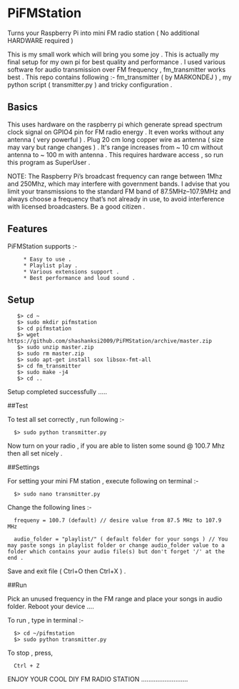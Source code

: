 # PiFMStation
Turns your Raspberry Pi into mini FM radio station ( No additional HARDWARE required )

This is my small work which will bring you some joy . This is actually my final setup for my own pi for best quality and performance . I used various software for audio transmission over FM frequency , fm_transmitter works best . This repo contains following :-  fm_transmitter ( by MARKONDEJ ) , my python script ( transmitter.py ) and tricky configuration .

## Basics

This uses hardware on the raspberry pi which generate spread spectrum clock signal on GPIO4 pin for FM radio energy . It even works without any antenna ( very powerful ) . Plug 20 cm long copper wire as antenna ( size may vary but range changes ) . It's range increases from  ~ 10 cm without antenna to ~ 100 m with antenna . This requires hardware access , so run this program as SuperUser .

   NOTE:
          The Raspberry Pi’s broadcast frequency can range between 1Mhz and 250Mhz, which may interfere with government bands. I advise that you limit your transmissions to the standard FM band of 87.5MHz–107.9MHz and always choose a frequency that’s not already in use, to avoid interference with licensed broadcasters. Be a good citizen .

## Features

   PiFMStation supports :-
   
         * Easy to use .
         * Playlist play .
         * Various extensions support .
         * Best performance and loud sound .
   
## Setup

       $> cd ~
       $> sudo mkdir pifmstation
       $> cd pifmstation
       $> wget https://github.com/shashanksi2009/PiFMStation/archive/master.zip
       $> sudo unzip master.zip
       $> sudo rm master.zip
       $> sudo apt-get install sox libsox-fmt-all
       $> cd fm_transmitter
       $> sudo make -j4
       $> cd ..
   
   Setup completed successfully .....

##Test

To test all set correctly , run following :-

      $> sudo python transmitter.py

Now turn on your radio , if you are able to listen some sound @ 100.7 Mhz then all set nicely .

##Settings

For setting your mini FM station , execute following on terminal :-

      $> sudo nano transmitter.py

Change the following lines :-

      frequeny = 100.7 (default) // desire value from 87.5 MHz to 107.9 MHz
      
      audio_folder = "playlist/" ( default folder for your songs ) // You may paste songs in playlist folder or change audio_folder value to a folder which contains your audio file(s) but don't forget '/' at the end .

Save and exit file ( Ctrl+O then Ctrl+X ) .

##Run

Pick an unused frequency in the FM range and place your songs in audio folder.
Reboot your device ....

To run , type in terminal :-

      $> cd ~/pifmstation
      $> sudo python transmitter.py

To stop , press,

      Ctrl + Z



ENJOY YOUR COOL DIY FM RADIO STATION ..........................
